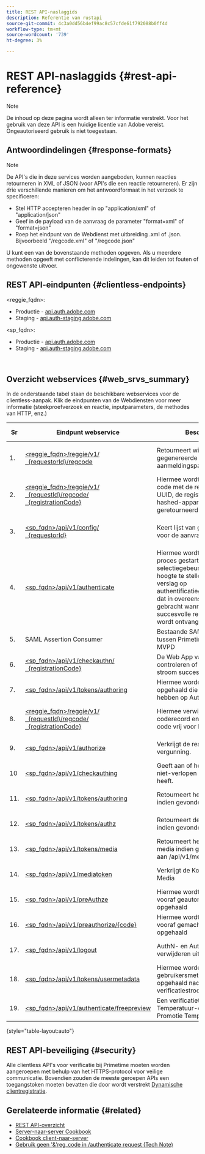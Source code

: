 ```yaml
---
title: REST API-naslaggids
description: Referentie van rustapi
source-git-commit: 4c3a0dd56b4ef99ac8c57cfde61f792088b0ff4d
workflow-type: tm+mt
source-wordcount: '739'
ht-degree: 3%

---
```



# REST API-naslaggids {#rest-api-reference}

>[!NOTE]
>
>De inhoud op deze pagina wordt alleen ter informatie verstrekt. Voor het gebruik van deze API is een huidige licentie van Adobe vereist. Ongeautoriseerd gebruik is niet toegestaan.

## Antwoordindelingen {#response-formats}


>[!NOTE]
>
> De API&#39;s die in deze services worden aangeboden, kunnen reacties retourneren in XML of JSON (voor API&#39;s die een reactie retourneren). Er zijn drie verschillende manieren om het antwoordformaat in het verzoek te specificeren:
>* Stel HTTP accepteren header in op &quot;application/xml</code>&quot; of &quot;application/json</code>&quot;
>* Geef in de payload van de aanvraag de parameter &quot;format=xml</code>&quot; of &quot;format=json</code>&quot;</li>
>* Roep het eindpunt van de Webdienst met uitbreiding .xml</code> of .json</code>. Bijvoorbeeld &quot;/regcode.xml</code>&quot; of &quot;/regcode.json</code>&quot;
>
>U kunt een van de bovenstaande methoden opgeven. Als u meerdere methoden opgeeft met conflicterende indelingen, kan dit leiden tot fouten of ongewenste uitvoer.

## REST API-eindpunten {#clientless-endpoints}

&lt;reggie_fqdn>:

* Productie - [api.auth.adobe.com](http://api.auth.adobe.com/)
* Staging - [api.auth-staging.adobe.com](http://api.auth-staging.adobe.com/)

&lt;sp_fqdn>:

* Productie - [api.auth.adobe.com](http://api.auth.adobe.com/)
* Staging - [api.auth-staging.adobe.com](http://api.auth-staging.adobe.com/)

</br>


## Overzicht webservices {#web_srvs_summary}

In de onderstaande tabel staan de beschikbare webservices voor de clientless-aanpak. Klik de eindpunten van de Webdiensten voor meer informatie (steekproefverzoek en reactie, inputparameters, de methodes van HTTP, enz.)


| Sr | Eindpunt webservice | Beschrijving | [Diag.  </br>Ref](http://tve.helpdocsonline.com/api-reference-v2-test#illustration). | Gehost op | Geroepen door |
| --- | --- | --- | --- | --- | --- |
| 1. | [&lt;reggie_fqdn>/reggie/v1/  </br>  {requestorId}/regcode](http://tve.helpdocsonline.com/registration-code-request) | Retourneert willekeurig gegenereerde registratie- en aanmeldingspagina-URI | 2 | Adobe  </br>Reg Code-service | Slim apparaat |
| 2. | [&lt;reggie_fqdn>/reggie/v1/  </br>  {requestId}/regcode/  </br>  {registrationCode}](http://tve.helpdocsonline.com/return-registration-record) | Hiermee wordt de registratie-code met de registratiecode UUID, de registratiecode en de hashed-apparaat-id geretourneerd | 8 | Adobe  </br>Reg Code-service | Primetime-verificatie |
| 3. | [&lt;sp_fqdn>/api/v1/config/  </br>  {requestorId}](http://tve.helpdocsonline.com/provide-mvpd-list) | Keert lijst van gevormde MVPDs voor de aanvrager terug | 5 | Adobe  </br>Primetime  </br>verificatie  </br>Service | Aanmelden  </br>Web  </br>App |
| 4. | [&lt;sp_fqdn>/api/v1/authenticate](http://tve.helpdocsonline.com/initiate-authentication) | Hiermee wordt het AuthN-proces gestart door de MVPD-selectiegebeurtenis op de hoogte te stellen. Creeert een verslag op authentificatiegegevensbestand, dat in overeenstemming wordt gebracht wanneer een succesvolle reactie van MVPD wordt ontvangen (Stap 13) | 7 | Adobe  </br>Primetime  </br>verificatie  </br>Service | Aanmelden  </br>Web  </br>App |
| 5. | SAML Assertion Consumer | Bestaande SAML-workflow tussen Primetime-verificatie en MVPD | 13 | Primetime  </br>verificatie  </br>Service | Primetime-verificatie |
| 6. | [&lt;sp_fqdn>/api/v1/checkauthn/  </br>  {registrationCode}](http://tve.helpdocsonline.com/check-authentication-flow-by-second-screen-web-app) | De Web App van de Login kan controleren of de poging login stroom succesvol was |  | Primetime  </br>verificatie   </br>Service | Aanmelden   </br>Web   </br>App |
| 7. | [&lt;sp_fqdn>/api/v1/tokens/authoring](http://tve.helpdocsonline.com/rest-api-retrieve-authentication-token) | Hiermee worden metagegevens opgehaald die betrekking hebben op AuthN-token | 15 | Primetime  </br>verificatie  </br>Service | Slim apparaat |
| 8. | [&lt;reggie_fqdn>/reggie/v1/  </br>  {requestId}/regcode/  </br>  {registrationCode}](http://tve.helpdocsonline.com/delete-registration-record) | Hiermee verwijdert u de reg-coderecord en geeft u de reg-code vrij voor hergebruik | 16 | Adobe  </br>Reg Code-service | Primetime-verificatie |
| 9. | [&lt;sp_fqdn>/api/v1/authorize](http://tve.helpdocsonline.com/initiate-authorization) | Verkrijgt de reactie van de vergunning. | 17 | Primetime  </br>verificatie  </br>Service | Slim apparaat |
| 10 | [&lt;sp_fqdn>/api/v1/checkauthing](http://tve.helpdocsonline.com/check-authentication-token) | Geeft aan of het apparaat een niet-verlopen AuthN-token heeft. |  | Primetime  </br>verificatie  </br>Service | Slim apparaat |
| 11. | [&lt;sp_fqdn>/api/v1/tokens/authoring](http://tve.helpdocsonline.com/rest-api-retrieve-authentication-token) | Retourneert het token AuthN indien gevonden. |  | Primetime  </br>verificatie  </br>Service | Slim apparaat |
| 12. | [&lt;sp_fqdn>/api/v1/tokens/authz](http://tve.helpdocsonline.com/retrieve-authorization-token) | Retourneert de token AuthZ indien gevonden. |  | Primetime  </br>verificatie  </br>Service | Slim apparaat |
| 13. | [&lt;sp_fqdn>/api/v1/tokens/media](http://tve.helpdocsonline.com/obtain-short-media-token) | Retourneert het token voor korte media indien gevonden - gelijk aan /api/v1/mediatoken |  | Primetime  </br>verificatie  </br>Service | Slim apparaat |
| 14. | [&lt;sp_fqdn>/api/v1/mediatoken](http://tve.helpdocsonline.com/obtain-short-media-token) | Verkrijgt de Korte Token van Media |  | Primetime  </br>verificatie  </br>Service | Slim apparaat |
| 15. | [&lt;sp_fqdn>/api/v1/preAuthze](http://tve.helpdocsonline.com/retrieve-list-of-preauthorized-resources) | Hiermee wordt de lijst met vooraf geautoriseerde bronnen opgehaald |  | Primetime  </br>verificatie  </br>Service | Slim apparaat |
| 16. | [&lt;sp_fqdn>/api/v1/preauthorize/{code}](http://tve.helpdocsonline.com/retrieve-list-of-preauthorized-resources-by-way-of-web-app) | Hiermee wordt de lijst met vooraf gemachtigde bronnen opgehaald |  | Primetime  </br>verificatie  </br>Service | Aanmeldingswebtoepassing |
| 17. | [&lt;sp_fqdn>/api/v1/logout](http://tve.helpdocsonline.com/logout) | AuthN- en AuthZ-tokens verwijderen uit opslag |  | Primetime  </br>verificatie   </br>Service | Slim apparaat |
| 18. | [&lt;sp_fqdn>/api/v1/tokens/usermetadata](http://tve.helpdocsonline.com/user-metadata-call) | Hiermee worden gebruikersmetagegevens opgehaald nadat de verificatiestroom is voltooid | N.v.t. | N.v.t. | Slim apparaat |
| 19. | [&lt;sp_fqdn>/api/v1/authenticate/freepreview](http://tve.helpdocsonline.com/free-preview-for-temp-pass-and-promotional-temp-pass) | Een verificatietoken maken voor Temperatuur-controle of Promotie Temperatuur-controle | N.v.t. | Primetime  </br>verificatie  </br>Service | Slim apparaat |

{style=&quot;table-layout:auto&quot;}

## REST API-beveiliging {#security}

Alle clientless API&#39;s voor verificatie bij Primetime moeten worden aangeroepen met behulp van het HTTPS-protocol voor veilige communicatie. Bovendien zouden de meeste geroepen APIs een toegangstoken moeten bevatten die door wordt verstrekt [Dynamische clientregistratie](http://tve.helpdocsonline.com/dynamic-client-registration).


## Gerelateerde informatie {#related}

* [REST API-overzicht](http://tve.helpdocsonline.com/reset-api-overview)
* [Server-naar-server Cookbook](http://tve.helpdocsonline.com/server-to-server-cookbook)
* [Cookbook client-naar-server](http://tve.helpdocsonline.com/client-to-server)
* [Gebruik geen &#39;&amp;&#39;reg\_code in /authenticate request (Tech Note)](https://tve.zendesk.com/entries/23648011-Clientless-Avoid-using-reg-code-in-authenticate-request)
